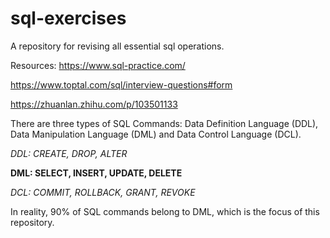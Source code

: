 # sql-exercises

A repository for revising all essential sql operations.

Resources: https://www.sql-practice.com/

https://www.toptal.com/sql/interview-questions#form

https://zhuanlan.zhihu.com/p/103501133

There are three types of SQL Commands: Data Definition Language (DDL), Data Manipulation Language (DML) and Data Control Language (DCL).

*DDL: CREATE, DROP, ALTER*

**DML: SELECT, INSERT, UPDATE, DELETE**

*DCL: COMMIT, ROLLBACK, GRANT, REVOKE*

In reality, 90% of SQL commands belong to DML, which is the focus of this repository.
